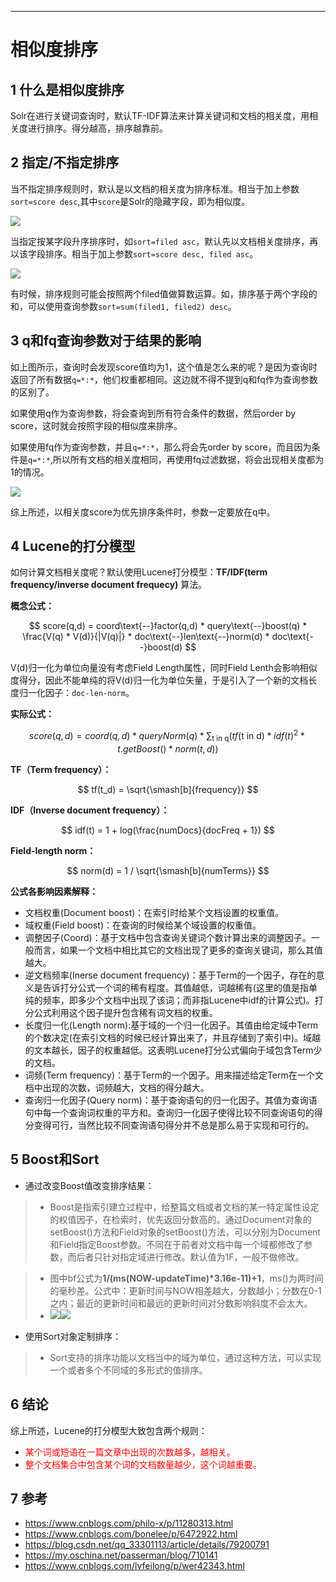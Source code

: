 ------



# 相似度排序

## 1 什么是相似度排序

Solr在进行关键词查询时，默认TF-IDF算法来计算关键词和文档的相关度，用相关度进行排序。得分越高，排序越靠前。

## 2 指定/不指定排序

当不指定排序规则时，默认是以文档的相关度为排序标准。相当于加上参数`sort=score desc`,其中`score`是Solr的隐藏字段，即为相似度。

![](../../images/Solr/不指定排序字段.png)

当指定按某字段升序排序时，如`sort=filed asc`，默认先以文档相关度排序，再以该字段排序。相当于加上参数`sort=score desc, filed asc`。

![](../../images/Solr/指定排序字段.png)

有时候，排序规则可能会按照两个filed值做算数运算。如，排序基于两个字段的和，可以使用查询参数`sort=sum(filed1, filed2) desc`。

## 3 q和fq查询参数对于结果的影响

如上图所示，查询时会发现score值均为1，这个值是怎么来的呢？是因为查询时返回了所有数据`q=*:*`，他们权重都相同。这边就不得不提到q和fq作为查询参数的区别了。

如果使用q作为查询参数，将会查询到所有符合条件的数据，然后order by score，这时就会按照字段的相似度来排序。

如果使用fq作为查询参数，并且`q=*:*`，那么将会先order by score，而且因为条件是`q=*:*`,所以所有文档的相关度相同，再使用fq过滤数据，将会出现相关度都为1的情况。

![](../../images/Solr/参数q和fq的区别.png)

综上所述，以相关度score为优先排序条件时，参数一定要放在q中。

## 4 Lucene的打分模型

如何计算文档相关度呢？默认使用Lucene打分模型：**TF/IDF(term frequency/inverse document frequecy)** 算法。

**概念公式：**

$$ score(q,d) = coord\text{--}factor(q,d) * query\text{--}boost(q) * \frac{V(q) * V(d)}{|V(q)|} * doc\text{--}len\text{--}norm(d) * doc\text{--}boost(d) $$ 

V(d)归一化为单位向量没有考虑Field Length属性，同时Field Lenth会影响相似度得分，因此不能单纯的将V(d)归一化为单位矢量，于是引入了一个新的文档长度归一化因子：`doc-len-norm`。

**实际公式：**

$$ score(q,d) = coord(q,d) * queryNorm(q) * \displaystyle\sum_{\text{t in q}} (tf(\text{t in d}) * idf(t)^2 * t.getBoost() * norm(t,d)) $$

**TF（Term frequency）：**

$$ tf(t_d) = \sqrt{\smash[b]{frequency}} $$

**IDF（Inverse document frequency）：**

$$ idf(t) = 1 + log(\frac{numDocs}{docFreq + 1}) $$

**Field-length norm：**

$$ norm(d) = 1 / \sqrt{\smash[b]{numTerms}} $$

**公式各影响因素解释：**

* 文档权重(Document boost)：在索引时给某个文档设置的权重值。
* 域权重(Field boost)：在查询的时候给某个域设置的权重值。
* 调整因子(Coord)：基于文档中包含查询关键词个数计算出来的调整因子。一般而言，如果一个文档中相比其它的文档出现了更多的查询关键词，那么其值越大。
* 逆文档频率(Inerse document frequency)：基于Term的一个因子，存在的意义是告诉打分公式一个词的稀有程度。其值越低，词越稀有(这里的值是指单纯的频率，即多少个文档中出现了该词；而非指Lucene中idf的计算公式)。打分公式利用这个因子提升包含稀有词文档的权重。
* 长度归一化(Length norm):基于域的一个归一化因子。其值由给定域中Term的个数决定(在索引文档的时候已经计算出来了，并且存储到了索引中)。域越的文本越长，因子的权重越低。这表明Lucene打分公式偏向于域包含Term少的文档。
* 词频(Term frequency)：基于Term的一个因子。用来描述给定Term在一个文档中出现的次数，词频越大，文档的得分越大。
* 查询归一化因子(Query norm)：基于查询语句的归一化因子。其值为查询语句中每一个查询词权重的平方和。查询归一化因子使得比较不同查询语句的得分变得可行，当然比较不同查询语句得分并不总是那么易于实现和可行的。

## 5 Boost和Sort

* 通过改变Boost值改变排序结果：

>+ Boost是指索引建立过程中，给整篇文档或者文档的某一特定属性设定的权值因子，在检索时，优先返回分数高的。通过Document对象的setBoost()方法和Field对象的setBoost()方法，可以分别为Document和Field指定Boost参数。不同在于前者对文档中每一个域都修改了参数，而后者只针对指定域进行修改。默认值为1F，一般不做修改。

>+ 图中bf公式为**1/(ms(NOW-updateTime)\*3.16e-11)+1**，ms()为两时间的毫秒差。公式中：更新时间与NOW相差越大，分数越小；分数在0-1之内；最近的更新时间和最远的更新时间对分数影响斜度不会太大。
>+ ![](../../images/Solr/验证boost参数.png)![](../../images/Solr/验证boost加q.png)

* 使用Sort对象定制排序：

>+ Sort支持的排序功能以文档当中的域为单位，通过这种方法，可以实现一个或者多个不同域的多形式的值排序。

## 6 结论

综上所述，Lucene的打分模型大致包含两个规则：

* <font color='red'>某个词或短语在一篇文章中出现的次数越多，越相关。</font>
* <font color='red'>整个文档集合中包含某个词的文档数量越少，这个词越重要。</font>

## 7 参考

* https://www.cnblogs.com/philo-x/p/11280313.html
* https://www.cnblogs.com/bonelee/p/6472922.html
* https://blog.csdn.net/qq_33301113/article/details/79200791
* https://my.oschina.net/passerman/blog/710141
* https://www.cnblogs.com/lvfeilong/p/wer42343.html